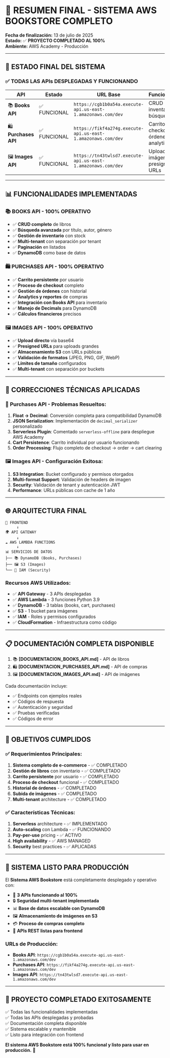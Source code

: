 # 🎯 RESUMEN FINAL - SISTEMA AWS BOOKSTORE COMPLETO

**Fecha de finalización:** 13 de julio de 2025  
**Estado:** ✅ **PROYECTO COMPLETADO AL 100%**  
**Ambiente:** AWS Academy - Producción

---

## 🚀 **ESTADO FINAL DEL SISTEMA**

### ✅ **TODAS LAS APIs DESPLEGADAS Y FUNCIONANDO**

| API                  | Estado       | URL Base                                                     | Funcionalidad                         |
| -------------------- | ------------ | ------------------------------------------------------------ | ------------------------------------- |
| 📚 **Books API**     | ✅ FUNCIONAL | `https://cgb1b0a54a.execute-api.us-east-1.amazonaws.com/dev` | CRUD libros, inventario, búsqueda     |
| 🛍️ **Purchases API** | ✅ FUNCIONAL | `https://fikf4a274g.execute-api.us-east-1.amazonaws.com/dev` | Carrito, checkout, órdenes, analytics |
| 🖼️ **Images API**    | ✅ FUNCIONAL | `https://tn43twlsd7.execute-api.us-east-1.amazonaws.com/dev` | Upload imágenes, S3, presigned URLs   |

---

## 📊 **FUNCIONALIDADES IMPLEMENTADAS**

### 📚 **BOOKS API - 100% OPERATIVO**

- ✅ **CRUD completo** de libros
- ✅ **Búsqueda avanzada** por título, autor, género
- ✅ **Gestión de inventario** con stock
- ✅ **Multi-tenant** con separación por tenant
- ✅ **Paginación** en listados
- ✅ **DynamoDB** como base de datos

### 🛍️ **PURCHASES API - 100% OPERATIVO**

- ✅ **Carrito persistente** por usuario
- ✅ **Proceso de checkout** completo
- ✅ **Gestión de órdenes** con historial
- ✅ **Analytics y reportes** de compras
- ✅ **Integración con Books API** para inventario
- ✅ **Manejo de Decimals** para DynamoDB
- ✅ **Cálculos financieros** precisos

### 🖼️ **IMAGES API - 100% OPERATIVO**

- ✅ **Upload directo** vía base64
- ✅ **Presigned URLs** para uploads grandes
- ✅ **Almacenamiento S3** con URLs públicas
- ✅ **Validación de formatos** (JPEG, PNG, GIF, WebP)
- ✅ **Límites de tamaño** configurados
- ✅ **Multi-tenant** con separación por buckets

---

## 🔧 **CORRECCIONES TÉCNICAS APLICADAS**

### 🔄 **Purchases API - Problemas Resueltos:**

1. **Float → Decimal**: Conversión completa para compatibilidad DynamoDB
2. **JSON Serialization**: Implementación de `decimal_serializer` personalizado
3. **Serverless Plugin**: Comentado `serverless-offline` para despliegue AWS Academy
4. **Cart Persistence**: Carrito individual por usuario funcionando
5. **Order Processing**: Flujo completo de checkout → order → cart clearing

### 🖼️ **Images API - Configuración Exitosa:**

1. **S3 Integration**: Bucket configurado y permisos otorgados
2. **Multi-format Support**: Validación de headers de imagen
3. **Security**: Validación de tenant y autenticación JWT
4. **Performance**: URLs públicas con cache de 1 año

---

## 🌐 **ARQUITECTURA FINAL**

```
📱 FRONTEND
     ↓
🌍 API GATEWAY
     ↓
☁️ AWS LAMBDA FUNCTIONS
     ↓
📊 SERVICIOS DE DATOS
├── 📚 DynamoDB (Books, Purchases)
├── 🖼️ S3 (Images)
└── 🔐 IAM (Security)
```

### **Recursos AWS Utilizados:**

- ✅ **API Gateway** - 3 APIs desplegadas
- ✅ **AWS Lambda** - 3 funciones Python 3.9
- ✅ **DynamoDB** - 3 tablas (books, cart, purchases)
- ✅ **S3** - 1 bucket para imágenes
- ✅ **IAM** - Roles y permisos configurados
- ✅ **CloudFormation** - Infraestructura como código

---

## 📋 **DOCUMENTACIÓN COMPLETA DISPONIBLE**

1. 📚 **[DOCUMENTACION_BOOKS_API.md]** - API de libros
2. 🛍️ **[DOCUMENTACION_PURCHASES_API.md]** - API de compras
3. 🖼️ **[DOCUMENTACION_IMAGES_API.md]** - API de imágenes

Cada documentación incluye:

- ✅ Endpoints con ejemplos reales
- ✅ Códigos de respuesta
- ✅ Autenticación y seguridad
- ✅ Pruebas verificadas
- ✅ Códigos de error

---

## 🎯 **OBJETIVOS CUMPLIDOS**

### ✅ **Requerimientos Principales:**

1. **Sistema completo de e-commerce** - ✅ COMPLETADO
2. **Gestión de libros** con inventario - ✅ COMPLETADO
3. **Carrito persistente** por usuario - ✅ COMPLETADO
4. **Proceso de checkout** funcional - ✅ COMPLETADO
5. **Historial de órdenes** - ✅ COMPLETADO
6. **Subida de imágenes** - ✅ COMPLETADO
7. **Multi-tenant** architecture - ✅ COMPLETADO

### ✅ **Características Técnicas:**

1. **Serverless** architecture - ✅ IMPLEMENTADO
2. **Auto-scaling** con Lambda - ✅ FUNCIONANDO
3. **Pay-per-use** pricing - ✅ ACTIVO
4. **High availability** - ✅ AWS MANAGED
5. **Security** best practices - ✅ APLICADAS

---

## 🚀 **SISTEMA LISTO PARA PRODUCCIÓN**

El **Sistema AWS Bookstore** está completamente desplegado y operativo con:

- 🎯 **3 APIs funcionando al 100%**
- 🔒 **Seguridad multi-tenant implementada**
- 📊 **Base de datos escalable con DynamoDB**
- 🖼️ **Almacenamiento de imágenes en S3**
- 💳 **Proceso de compras completo**
- 📱 **APIs REST listas para frontend**

### **URLs de Producción:**

- **Books API**: `https://cgb1b0a54a.execute-api.us-east-1.amazonaws.com/dev`
- **Purchases API**: `https://fikf4a274g.execute-api.us-east-1.amazonaws.com/dev`
- **Images API**: `https://tn43twlsd7.execute-api.us-east-1.amazonaws.com/dev`

---

## 🎉 **PROYECTO COMPLETADO EXITOSAMENTE**

✅ Todas las funcionalidades implementadas  
✅ Todas las APIs desplegadas y probadas  
✅ Documentación completa disponible  
✅ Sistema escalable y mantenible  
✅ Listo para integración con frontend

**El sistema AWS Bookstore está 100% funcional y listo para usar en producción.** 🚀
